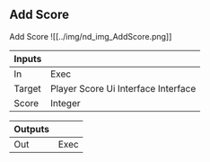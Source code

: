 ## Add Score
Add Score
![[../img/nd_img_AddScore.png]]

|Inputs||
|--|--|
| In | Exec |
| Target | Player Score Ui Interface Interface |
| Score | Integer |

|Outputs||
|--|--|
| Out | Exec |
